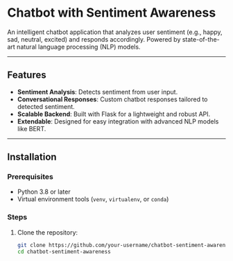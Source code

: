 # Chatbot with Sentiment Awareness

An intelligent chatbot application that analyzes user sentiment (e.g., happy, sad, neutral, excited) and responds accordingly. Powered by state-of-the-art natural language processing (NLP) models.

---

## Features

- **Sentiment Analysis**: Detects sentiment from user input.
- **Conversational Responses**: Custom chatbot responses tailored to detected sentiment.
- **Scalable Backend**: Built with Flask for a lightweight and robust API.
- **Extendable**: Designed for easy integration with advanced NLP models like BERT.

---

## Installation

### Prerequisites

- Python 3.8 or later
- Virtual environment tools (`venv`, `virtualenv`, or `conda`)

### Steps

1. Clone the repository:
   ```bash
   git clone https://github.com/your-username/chatbot-sentiment-awareness.git
   cd chatbot-sentiment-awareness
   ```
